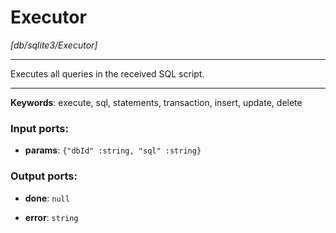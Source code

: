 # Executor

_[db/sqlite3/Executor]_

---

Executes all queries in the received SQL script.  

---

__Keywords__: execute, sql, statements, transaction, insert, update, delete

### Input ports:

* __params__: ` {"dbId" :string, "sql" :string} `

### Output ports:

* __done__: ` null `


* __error__: ` string `

